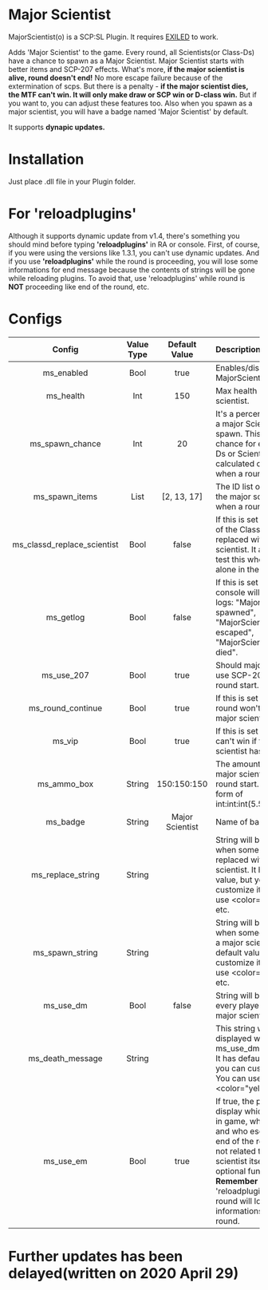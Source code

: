 # Major Scientist

MajorScientist(o) is a SCP:SL Plugin. It requires [EXILED] to work.

Adds 'Major Scientist' to the game. Every round, all Scientists(or Class-Ds) have a chance to spawn as a Major Scientist. Major Scientist starts with better items and SCP-207 effects. What's more, <b>if the major scientist is alive, round doesn't end!</b> No more escape failure because of the extermination of scps. But there is a penalty - <b>if the major scientist dies, the MTF can't win. It will only make draw or SCP win or D-class win.</b> But if you want to, you can adjust these features too.
Also when you spawn as a major scientist, you will have a badge named 'Major Scientist' by default.

It supports <b>dynapic updates.</b>

# Installation

Just place .dll file in your Plugin folder.

# For 'reloadplugins'

Although it supports dynamic update from v1.4, there's something you should mind before typing <b>'reloadplugins'</b> in RA or console. First, of course, if you were using the versions like 1.3.1, you can't use dynamic updates. And if you use <b>'reloadplugins'</b> while the round is proceeding, you will lose some informations for end message because the contents of strings will be gone while reloading plugins. To avoid that, use 'reloadplugins' while round is <b>NOT</b> proceeding like end of the round, etc.

# Configs

| Config        | Value Type | Default Value | Description |
| :-------------: | :---------: | :------: | :--------- |
| ms_enabled | Bool | true | Enables/disables the MajorScientist(o). |
| ms_health | Int | 150 | Max health of major scientist. |
| ms_spawn_chance | Int | 20 | It's a percent chance for a major Scientist to spawn. This is not a chance for each Class-Ds or Scientists. It is calculated only once when a round starts. |
| ms_spawn_items | List | [2, 13, 17] | The ID list of items which the major scientist has when a round starts. | 
| ms_classd_replace_scientist | Bool | false | If this is set to true, one of the Class-Ds can be replaced with major scientist. It allows you to test this when you're alone in the server! |
| ms_getlog | Bool | false | If this is set to true, your console will send some logs: "MajorScientist has spawned", "MajorScientist has escaped", "MajorScientist has died". |
| ms_use_207 | Bool | true | Should major scientist use SCP-207 effect on round start. |
| ms_round_continue | Bool | true | If this is set to true, the round won't end if the major scientist is alive. |
| ms_vip | Bool | true | If this is set to true, MTF can't win if the major scientist has died. |
| ms_ammo_box | String | 150:150:150 | The amount of ammo the major scientist has on round start. It should be a form of int:int:int(5.56:7.62:9mm)|
| ms_badge | String | Major Scientist | Name of badge. |
| ms_replace_string | String |  | String will be displayed when some class-D is replaced with major scientist. It has default value, but you can customize it too. You can use <color="yellow"></color>, etc. |
| ms_spawn_string | String |  | String will be displayed when someone spawn as a major scientist. It has default value, but you can customize it too. You can use <color="yellow"></color>, etc. |
| ms_use_dm | Bool | false | String will be displayed to every player when a major scientist dies. |
| ms_death_message | String |  | This string will be displayed when ms_use_dm is set to true. It has default value, but you can customize it too. You can use <color="yellow"></color>, etc. |
| ms_use_em | Bool | true | If true, the plugin will display which SCPs were in game, who killed SCP, and who escaped at the end of the round. This is not related to major scientist itself, it is optional function. <b>Remember</b> - using 'reloadplugins' during the round will lose some informations in that round. |


# Further updates has been delayed(written on 2020 April 29)

















[EXILED]: https://github.com/galaxy119/EXILED
